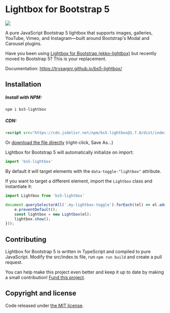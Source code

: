 # Lightbox for Bootstrap 5

[![](https://data.jsdelivr.com/v1/package/npm/bs5-lightbox/badge)](https://www.jsdelivr.com/package/npm/bs5-lightbox)

A pure JavaScript Bootstrap 5 lightbox that supports images, galleries, YouTube, Vimeo, and Instagram—built around Bootstrap's Modal and Carousel plugins.

Have you been using [Lightbox for Bootstrap (ekko-lightbox)](https://github.com/ashleydw/lightbox) but recently moved to Bootstrap 5? This is your replacement.

Documentation: https://trvswgnr.github.io/bs5-lightbox/

## Installation
##### Install with NPM:
```shell
npm i bs5-lightbox
```

##### CDN:
```html
<script src="https://cdn.jsdelivr.net/npm/bs5-lightbox@1.7.8/dist/index.bundle.min.js"></script>
```

Or [download the file directly](https://raw.githubusercontent.com/trvswgnr/bs5-lightbox/main/dist/index.bundle.min.js) (right-click, Save As...)


Lightbox for Bootstrap 5 will automatically initialize on import:
```js
import 'bs5-lightbox'
```
By default it will target elements with the `data-toggle-"lightbox"` attribute.

If you want to target a different element, import the `Lightbox` class and instantiate it:
```js
import Lightbox from 'bs5-lightbox'

document.querySelectorAll('.my-lightbox-toggle').forEach((el) => el.addEventListener('click', (e) => {
	e.preventDefault();
	const lightbox = new Lightbox(el);
	lightbox.show();
}));
```

## Contributing
Lightbox for Bootstrap 5 is written in TypeScript and compiled to pure JavaScript.
Modify the src/index.ts file, run `npm run build` and create a pull request.

You can help make this project even better and keep it up to date by making a small contribution! [Fund this project](https://github.com/sponsors/trvswgnr).

## Copyright and license

Code released under [the MIT license](https://github.com/trvswgnr/bs5-lightbox/blob/main/LICENSE).
